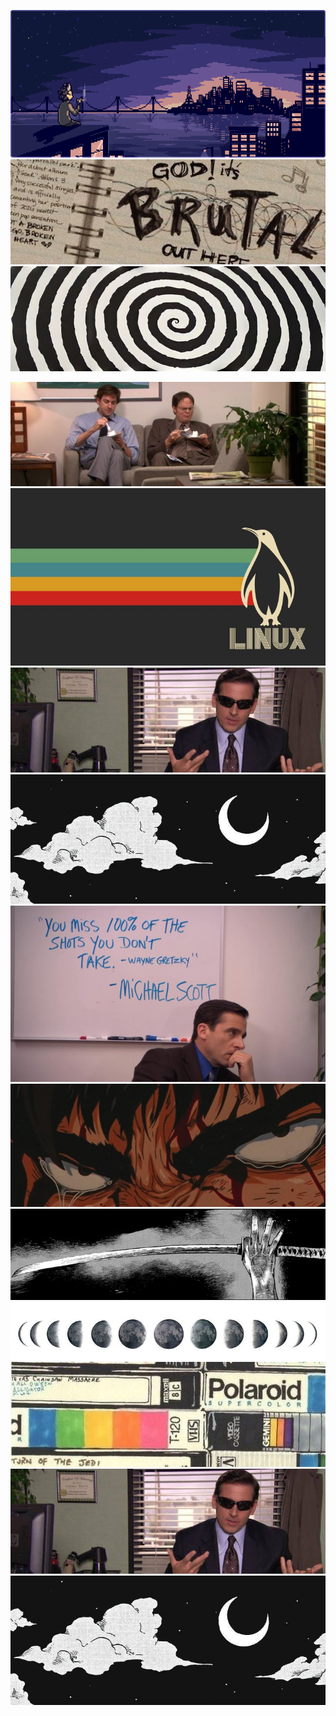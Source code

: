 ![](/1.gif)
![](/2.jpeg)
![](/3.jpeg)
<!-- ![](/4.jpeg) -->
![](/5.jpeg)
![](/6.jpeg)
![](/7.jpeg)
![](/8.jpeg)
![](/9.jpeg)
![](/10.jpeg)
![](/11.jpeg)
![](/12.jpeg)
![](/13.jpeg)
![](/14.jpeg)
![](/15.jpeg)


<!--
**012802HJoshi/012802HJoshi** is a ✨ _special_ ✨ repository because its `README.md` (this file) appears on your GitHub profile.

Here are some ideas to get you started:

- 🔭 I’m currently working on ...
- 🌱 I’m currently learning ...
- 👯 I’m looking to collaborate on ...
- 🤔 I’m looking for help with ...
- 💬 Ask me about ...
- 📫 How to reach me: ...
- 😄 Pronouns: ...
- ⚡ Fun fact: ...
-->
